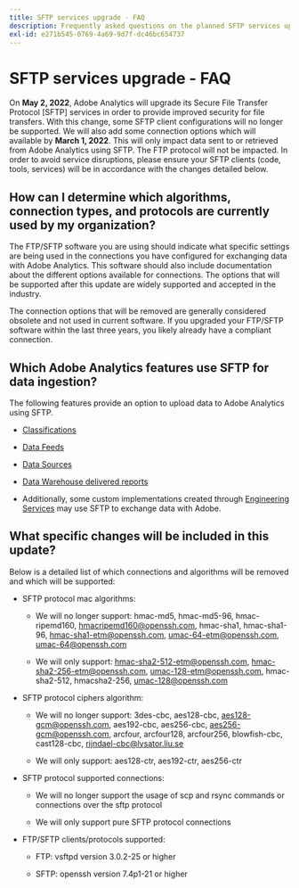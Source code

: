 ```yaml
---
title: SFTP services upgrade - FAQ
description: Frequently asked questions on the planned SFTP services upgrade in May, 2022.
exl-id: e271b545-0769-4a69-9d7f-dc46bc654737
---
```

# SFTP services upgrade - FAQ

On **May 2, 2022**, Adobe Analytics will upgrade its Secure File Transfer Protocol [SFTP] services in order to provide improved security for file transfers. With this change, some SFTP client configurations will no longer be supported. We will also add some connection options which will available by **March 1, 2022**. This will only impact data sent to or retrieved from Adobe Analytics using SFTP. The FTP protocol will not be impacted. In order to avoid service disruptions, please ensure your SFTP clients (code, tools, services) will be in accordance with the changes detailed below.

## How can I determine which algorithms, connection types, and protocols are currently used by my organization?

The FTP/SFTP software you are using should indicate what specific settings are being used in the connections you have configured for exchanging data with Adobe Analytics. This software should also include documentation about the different options available for connections. The options that will be supported after this update are widely supported and accepted in the industry.

The connection options that will be removed are generally considered obsolete and not used in current software. If you upgraded your FTP/SFTP software within the last three years, you likely already have a compliant connection.

## Which Adobe Analytics features use SFTP for data ingestion?

The following features provide an option to upload data to Adobe Analytics using SFTP.

* [Classifications](https://experienceleague.adobe.com/docs/analytics/export/ftp-and-sftp/set-up-ftp-accounts/ftp-saint.html)

* [Data Feeds](https://experienceleague.adobe.com/docs/analytics/export/ftp-and-sftp/set-up-ftp-accounts/ftp-datafeeds.html)

* [Data Sources](https://experienceleague.adobe.com/docs/analytics/export/ftp-and-sftp/set-up-ftp-accounts/ftp-datasources.html)

* [Data Warehouse delivered reports](https://experienceleague.adobe.com/docs/analytics/export/ftp-and-sftp/set-up-ftp-accounts/ftp-dw-reports.html)

* Additionally, some custom implementations created through [Engineering Services](https://experienceleague.adobe.com/docs/analytics/export/ftp-and-sftp/set-up-ftp-accounts/ftp-eng-services.html) may use SFTP to exchange data with Adobe.

## What specific changes will be included in this update? 

Below is a detailed list of which connections and algorithms will be removed and which will be
supported:

* SFTP protocol mac algorithms:

   * We will no longer support: hmac-md5, hmac-md5-96, hmac-ripemd160, hmacripemd160@openssh.com, hmac-sha1, hmac-sha1-96, hmac-sha1-etm@openssh.com, umac-64-etm@openssh.com, umac-64@openssh.com

   * We will only support: hmac-sha2-512-etm@openssh.com, hmac-sha2-256-etm@openssh.com, umac-128-etm@openssh.com, hmac-sha2-512, hmacsha2-256, umac-128@openssh.com

* SFTP protocol ciphers algorithm:

   * We will no longer support: 3des-cbc, aes128-cbc, aes128-gcm@openssh.com, aes192-cbc, aes256-cbc, aes256-gcm@openssh.com, arcfour, arcfour128, arcfour256, blowfish-cbc, cast128-cbc, rijndael-cbc@lysator.liu.se

   * We will only support: aes128-ctr, aes192-ctr, aes256-ctr

* SFTP protocol supported connections:

   * We will no longer support the usage of scp and rsync commands or connections over the sftp protocol

   * We will only support pure SFTP protocol connections

* FTP/SFTP clients/protocols supported:

   * FTP: vsftpd version 3.0.2-25 or higher

   * SFTP: openssh version 7.4p1-21 or higher
